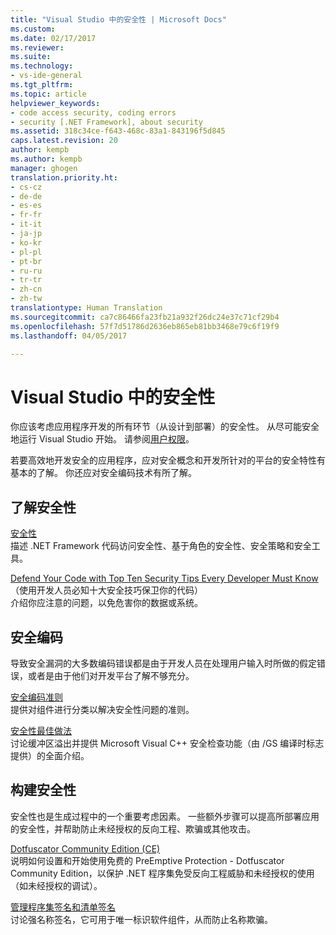 ```yaml
---
title: "Visual Studio 中的安全性 | Microsoft Docs"
ms.custom: 
ms.date: 02/17/2017
ms.reviewer: 
ms.suite: 
ms.technology:
- vs-ide-general
ms.tgt_pltfrm: 
ms.topic: article
helpviewer_keywords:
- code access security, coding errors
- security [.NET Framework], about security
ms.assetid: 318c34ce-f643-468c-83a1-843196f5d845
caps.latest.revision: 20
author: kempb
ms.author: kempb
manager: ghogen
translation.priority.ht:
- cs-cz
- de-de
- es-es
- fr-fr
- it-it
- ja-jp
- ko-kr
- pl-pl
- pt-br
- ru-ru
- tr-tr
- zh-cn
- zh-tw
translationtype: Human Translation
ms.sourcegitcommit: ca7c86466fa23fb21a932f26dc24e37c71cf29b4
ms.openlocfilehash: 57f7d51786d2636eb865eb81bb3468e79c6f19f9
ms.lasthandoff: 04/05/2017

---
```

# <a name="security-in-visual-studio"></a>Visual Studio 中的安全性
你应该考虑应用程序开发的所有环节（从设计到部署）的安全性。 从尽可能安全地运行 Visual Studio 开始。 请参阅[用户权限](../ide/user-permissions-and-visual-studio.md)。  
  
 若要高效地开发安全的应用程序，应对安全概念和开发所针对的平台的安全特性有基本的了解。 你还应对安全编码技术有所了解。  
  
## <a name="understanding-security"></a>了解安全性  
 [安全性](http://msdn.microsoft.com/Library/9a9621d7-8883-4a4f-a874-65e8e09e20a6)  
 描述 .NET Framework 代码访问安全性、基于角色的安全性、安全策略和安全工具。  
  
 [Defend Your Code with Top Ten Security Tips Every Developer Must Know](http://go.microsoft.com/fwlink/?LinkId=72877)（使用开发人员必知十大安全技巧保卫你的代码）  
 介绍你应注意的问题，以免危害你的数据或系统。  
  
## <a name="coding-for-security"></a>安全编码  
 导致安全漏洞的大多数编码错误都是由于开发人员在处理用户输入时所做的假定错误，或者是由于他们对开发平台了解不够充分。  
  
 [安全编码准则](http://msdn.microsoft.com/Library/4f882d94-262b-4494-b0a6-ba9ba1f5f177)  
 提供对组件进行分类以解决安全性问题的准则。  
  
 [安全性最佳做法](/cpp/top/security-best-practices-for-cpp)  
 讨论缓冲区溢出并提供 Microsoft Visual C++ 安全检查功能（由 /GS 编译时标志提供）的全面介绍。

## <a name="building-for-security"></a>构建安全性  
 安全性也是生成过程中的一个重要考虑因素。  一些额外步骤可以提高所部署应用的安全性，并帮助防止未经授权的反向工程、欺骗或其他攻击。

 [Dotfuscator Community Edition (CE)](dotfuscator/index.md)  
 说明如何设置和开始使用免费的 PreEmptive Protection - Dotfuscator Community Edition，以保护 .NET 程序集免受反向工程威胁和未经授权的使用（如未经授权的调试）。
  
 [管理程序集签名和清单签名](managing-assembly-and-manifest-signing.md)  
 讨论强名称签名，它可用于唯一标识软件组件，从而防止名称欺骗。
